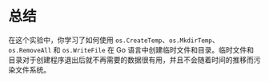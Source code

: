 # 总结

在这个实验中，你学习了如何使用 `os.CreateTemp`、`os.MkdirTemp`、`os.RemoveAll` 和 `os.WriteFile` 在 Go 语言中创建临时文件和目录。临时文件和目录对于创建程序退出后就不再需要的数据很有用，并且不会随着时间的推移而污染文件系统。
